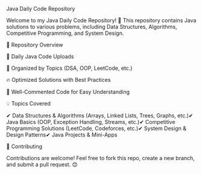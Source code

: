 Java Daily Code Repository

Welcome to my Java Daily Code Repository! 🚀 This repository contains Java solutions to various problems, including Data Structures, Algorithms, Competitive Programming, and System Design.

📌 Repository Overview

📅 Daily Java Code Uploads

📂 Organized by Topics (DSA, OOP, LeetCode, etc.)

🔥 Optimized Solutions with Best Practices

📝 Well-Commented Code for Easy Understanding

💡 Topics Covered

✔ Data Structures & Algorithms (Arrays, Linked Lists, Trees, Graphs, etc.)✔ Java Basics (OOP, Exception Handling, Streams, etc.)✔ Competitive Programming Solutions (LeetCode, Codeforces, etc.)✔ System Design & Design Patterns✔ Java Projects & Mini-Apps

📢 Contributing

Contributions are welcome! Feel free to fork this repo, create a new branch, and submit a pull request. 😊
